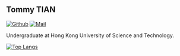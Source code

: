 ## Tommy TIAN

[![Github](https://img.shields.io/github/followers/tommytim0515?label=Follow&style=social)](https://github.com/tommytim0515)
[![Mail](https://img.shields.io/badge/-tianxiangan2000515@gmail.com-black?style=flat-square&logo=gmail&logoColor=red&link=)](tianxiangan2000515@gmail.com)

Undergraduate at Hong Kong University of Science and Technology.

[![Top Langs](https://github-readme-stats.vercel.app/api/top-langs/?username=tommytim0515&langs_count=20)](https://github.com/anuraghazra/github-readme-stats)
